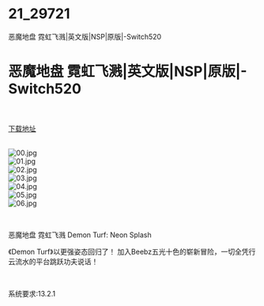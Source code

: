 # 21_29721
恶魔地盘 霓虹飞溅|英文版|NSP|原版|-Switch520
# 恶魔地盘 霓虹飞溅|英文版|NSP|原版|-Switch520
 <br/></br>
[下载地址](https://www.switch520.cc/article/29721 "下载地址")
<br/></br>

<p><img title="00.jpg" src="https://www.switch520.cc/muke_img/2022_04_15_519a01c1438f3.jpg" alt="00.jpg"><br>
<img title="01.jpg" src="https://www.switch520.cc/muke_img/2022_04_15_fc747a408f3ef.jpg" alt="01.jpg"><br>
<img title="02.jpg" src="https://www.switch520.cc/muke_img/2022_04_15_b0e370a9ffad6.jpg" alt="02.jpg"><br>
<img title="03.jpg" src="https://www.switch520.cc/muke_img/2022_04_15_81dbf0c19173f.jpg" alt="03.jpg"><br>
<img title="04.jpg" src="https://www.switch520.cc/muke_img/2022_04_15_139c2685c55c2.jpg" alt="04.jpg"><br>
<img title="05.jpg" src="https://www.switch520.cc/muke_img/2022_04_15_59acf0679e9a1.jpg" alt="05.jpg"><br>
<img title="06.jpg" src="https://www.switch520.cc/muke_img/2022_04_15_2944c4302bc98.jpg" alt="06.jpg"></p>
<p>&nbsp;</p>
<p>恶魔地盘 霓虹飞溅 Demon Turf: Neon Splash</p>
<p>《Demon Turf》以更强姿态回归了！ 加入Beebz五光十色的崭新冒险，一切全凭行云流水的平台跳跃功夫说话！</p>
<p>&nbsp;</p>
<p>系统要求:13.2.1</p>



